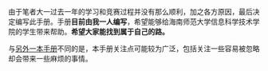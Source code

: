 由于笔者大一过去一年的学习和竞赛过程并没有那么顺利，加之各方原因，最后决定编写此手册。手册**目前由我一人编写**，希望能够给海南师范大学信息科学技术学院的学生带来帮助。**希望大家能找到属于自己的路。**

与[另外一本手册](https://siyis-organization.gitbook.io/hainnu-techlife-compass)不同的是，本手册关注点可能较为广泛，包括关注一些容易被忽略却会带来一些麻烦的事情。